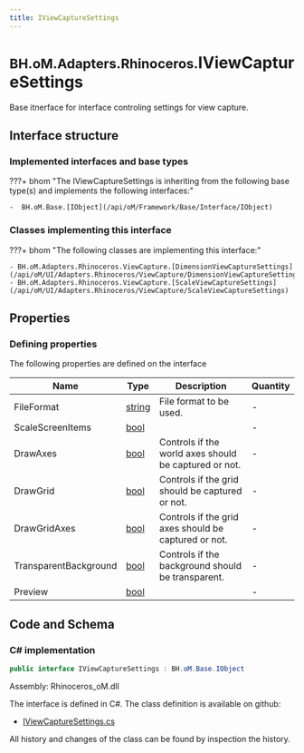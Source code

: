 ```yaml
---
title: IViewCaptureSettings
---
```


# <small>BH.oM.Adapters.Rhinoceros.</small>**IViewCaptureSettings**

Base itnerface for interface controling settings for view capture.

## Interface structure

### Implemented interfaces and base types

???+ bhom "The IViewCaptureSettings is inheriting from the following base type(s) and implements the following interfaces:"

    -  BH.oM.Base.[IObject](/api/oM/Framework/Base/Interface/IObject)


### Classes implementing this interface

???+ bhom "The following classes are implementing this interface:"

    - BH.oM.Adapters.Rhinoceros.ViewCapture.[DimensionViewCaptureSettings](/api/oM/UI/Adapters.Rhinoceros/ViewCapture/DimensionViewCaptureSettings)
    - BH.oM.Adapters.Rhinoceros.ViewCapture.[ScaleViewCaptureSettings](/api/oM/UI/Adapters.Rhinoceros/ViewCapture/ScaleViewCaptureSettings)


## Properties



### Defining properties

The following properties are defined on the interface

| Name             | Type             | Description      | Quantity         |
|------------------|------------------|------------------|------------------|
| FileFormat | [string](https://learn.microsoft.com/en-us/dotnet/api/System.String?view=netstandard-2.0) | File format to be used. | - |
| ScaleScreenItems | [bool](https://learn.microsoft.com/en-us/dotnet/api/System.Boolean?view=netstandard-2.0) |  | - |
| DrawAxes | [bool](https://learn.microsoft.com/en-us/dotnet/api/System.Boolean?view=netstandard-2.0) | Controls if the world axes should be captured or not. | - |
| DrawGrid | [bool](https://learn.microsoft.com/en-us/dotnet/api/System.Boolean?view=netstandard-2.0) | Controls if the grid should be captured or not. | - |
| DrawGridAxes | [bool](https://learn.microsoft.com/en-us/dotnet/api/System.Boolean?view=netstandard-2.0) | Controls if the grid axes should be captured or not. | - |
| TransparentBackground | [bool](https://learn.microsoft.com/en-us/dotnet/api/System.Boolean?view=netstandard-2.0) | Controls if the background should be transparent. | - |
| Preview | [bool](https://learn.microsoft.com/en-us/dotnet/api/System.Boolean?view=netstandard-2.0) |  | - |


## Code and Schema

### C# implementation

``` C# title="C#"
public interface IViewCaptureSettings : BH.oM.Base.IObject
```

Assembly: Rhinoceros_oM.dll

The interface is defined in C#. The class definition is available on github:

- [IViewCaptureSettings.cs](https://github.com/BHoM/Rhinoceros_Toolkit/blob/develop/Rhinoceros_oM/ViewCapture\IViewCaptureSettings.cs)

All history and changes of the class can be found by inspection the history.
